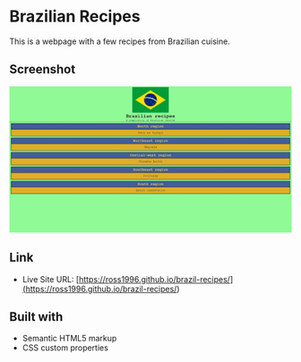 # Brazilian Recipes

This is a webpage with a few recipes from Brazilian cuisine.

## Screenshot

![](./screenshot.jpeg)

## Link

- Live Site URL: [https://ross1996.github.io/brazil-recipes/](<https://ross1996.github.io/brazil-recipes/>)
## Built with

- Semantic HTML5 markup
- CSS custom properties